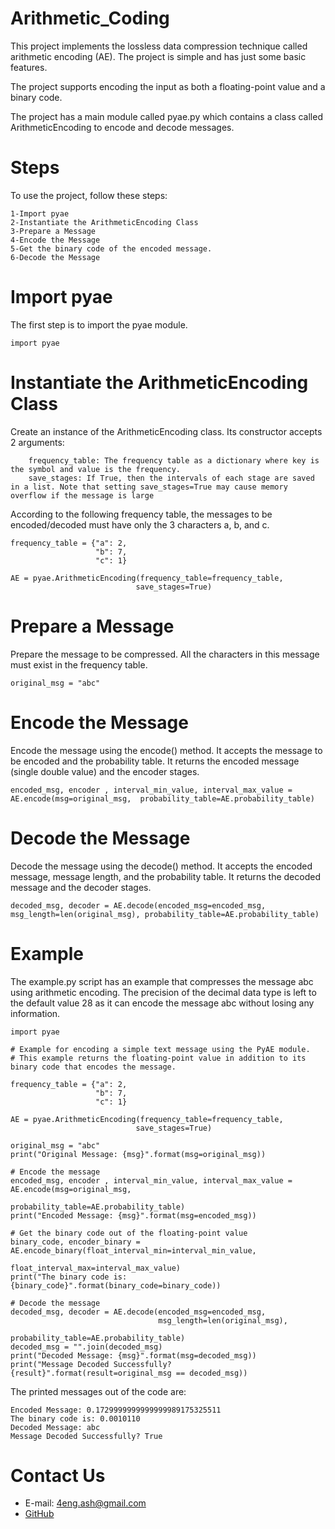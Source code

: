 # Arithmetic_Coding

This project implements the lossless data compression technique called arithmetic encoding (AE). The project is simple and has just some basic features.

The project supports encoding the input as both a floating-point value and a binary code.

The project has a main module called pyae.py which contains a class called ArithmeticEncoding to encode and decode messages.


# Steps

To use the project, follow these steps:

    1-Import pyae
    2-Instantiate the ArithmeticEncoding Class
    3-Prepare a Message
    4-Encode the Message
    5-Get the binary code of the encoded message.
    6-Decode the Message
    

# Import pyae
The first step is to import the pyae module.

`import pyae`


# Instantiate the ArithmeticEncoding Class
Create an instance of the ArithmeticEncoding class. Its constructor accepts 2 arguments:

        frequency_table: The frequency table as a dictionary where key is the symbol and value is the frequency.
        save_stages: If True, then the intervals of each stage are saved in a list. Note that setting save_stages=True may cause memory overflow if the message is large
According to the following frequency table, the messages to be encoded/decoded must have only the 3 characters a, b, and c.
````
frequency_table = {"a": 2,
                   "b": 7,
                   "c": 1}

AE = pyae.ArithmeticEncoding(frequency_table=frequency_table,
                            save_stages=True)
````                           
                           
                           
                           
 # Prepare a Message
Prepare the message to be compressed. All the characters in this message must exist in the frequency table.

`original_msg = "abc"
`


# Encode the Message
Encode the message using the encode() method. It accepts the message to be encoded and the probability table. It returns the encoded message (single double value) and the encoder stages.

`encoded_msg, encoder , interval_min_value, interval_max_value = AE.encode(msg=original_msg, 
                                                                          probability_table=AE.probability_table)                                                                      
`


# Decode the Message
Decode the message using the decode() method. It accepts the encoded message, message length, and the probability table. It returns the decoded message and the decoder stages.

`decoded_msg, decoder = AE.decode(encoded_msg=encoded_msg, 
                                 msg_length=len(original_msg),
                                 probability_table=AE.probability_table)
`


# Example

The example.py script has an example that compresses the message abc using arithmetic encoding. The precision of the decimal data type is left to the default value 28 as it can encode the message abc without losing any information.

````
import pyae

# Example for encoding a simple text message using the PyAE module.
# This example returns the floating-point value in addition to its binary code that encodes the message. 

frequency_table = {"a": 2,
                   "b": 7,
                   "c": 1}

AE = pyae.ArithmeticEncoding(frequency_table=frequency_table,
                            save_stages=True)

original_msg = "abc"
print("Original Message: {msg}".format(msg=original_msg))

# Encode the message
encoded_msg, encoder , interval_min_value, interval_max_value = AE.encode(msg=original_msg, 
                                                                          probability_table=AE.probability_table)
print("Encoded Message: {msg}".format(msg=encoded_msg))

# Get the binary code out of the floating-point value
binary_code, encoder_binary = AE.encode_binary(float_interval_min=interval_min_value,
                                               float_interval_max=interval_max_value)
print("The binary code is: {binary_code}".format(binary_code=binary_code))

# Decode the message
decoded_msg, decoder = AE.decode(encoded_msg=encoded_msg, 
                                 msg_length=len(original_msg),
                                 probability_table=AE.probability_table)
decoded_msg = "".join(decoded_msg)
print("Decoded Message: {msg}".format(msg=decoded_msg))
print("Message Decoded Successfully? {result}".format(result=original_msg == decoded_msg))
````


The printed messages out of the code are:


```Original Message: abc
Encoded Message: 0.1729999999999999989175325511
The binary code is: 0.0010110
Decoded Message: abc
Message Decoded Successfully? True          
```


# Contact Us
* E-mail: 4eng.ash@gmail.com
* [GitHub](https://github.com/Shamakhi/)
